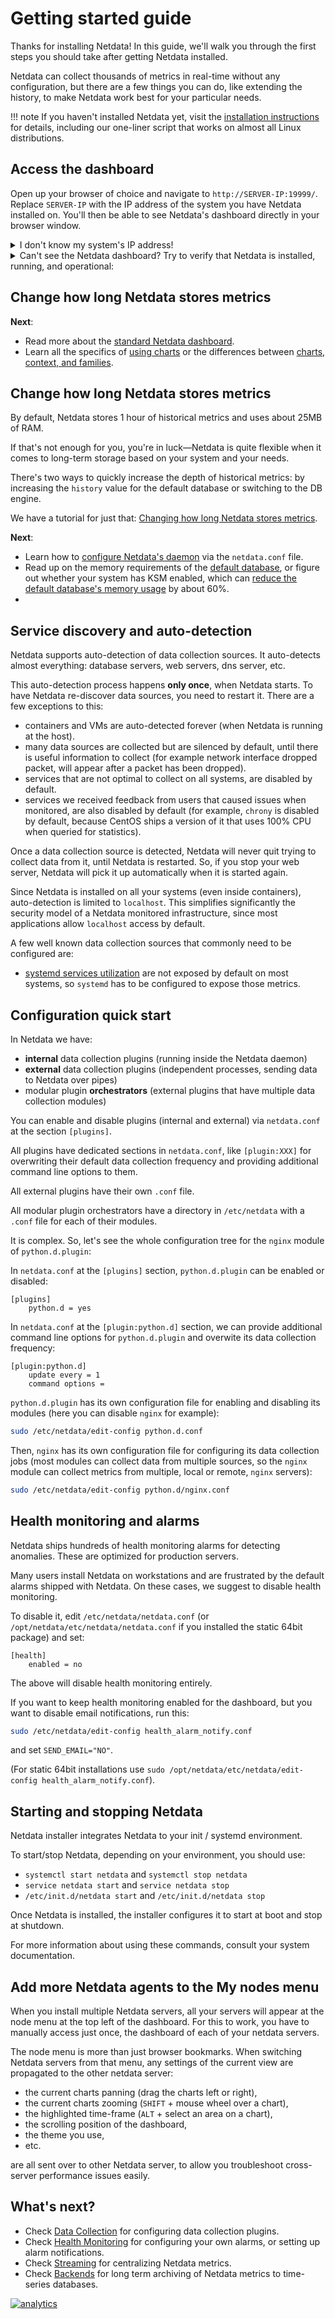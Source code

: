 # Getting started guide

Thanks for installing Netdata! In this guide, we'll walk you through the first steps you should take after getting Netdata installed.

Netdata can collect thousands of metrics in real-time without any configuration, but there are a few things you can do, like extending the history, to make Netdata work best for your particular needs.

!!! note
    If you haven't installed Netdata yet, visit the [installation instructions](../packaging/installer) for details, including our one-liner script that works on almost all Linux distributions.


## Access the dashboard

Open up your browser of choice and navigate to `http://SERVER-IP:19999/`. Replace `SERVER-IP` with the IP address of the system you have Netdata installed on. You'll then be able to see Netdata's dashboard directly in your browser window.

<details markdown="1"><summary>I don't know my system's IP address!</summary>

If you installed Netdata on your **local system** (as in the same system you're using to browse this very guide), replace `SERVER-IP` with `localhost`: `http://localhost:19999`.

If you installed Netdata on **another system in your network**, you need to know its *internal IP address*. Run `ip route get 8.8.8.8 | grep -oP " src [0-9\.]+ "` and try to navigate to the IP address(es) that the command returns.

If you installed Netdata on a **remote system**, such as VPS or other cloud hosting environment, you need to know its *external IP address*. Check out your provider's dashboard for that information. If you happen to be connected to the remote system with SSH, run either `dig +short myip.opendns.com @resolver1.opendns.com` or `curl ifconfig.me` to find the external IP address, and use that to visit the Netdata dashboard.

</details>

<details markdown="1"><summary>Can't see the Netdata dashboard? Try to verify that Netdata is installed, running, and operational:</summary>

**Verify Netdata is running**

If the system you're trying to monitor is a remote server, open an SSH session to the server and execute `sudo ps -e | grep netdata`. You should see a response with the PID of the Netdata daemon.

If it prints nothing, Netdata is not running. Check out the [installation page](../packaging/installer) to reinstall Netdata or fix your installation.

**Verify Netdata responds to HTTP requests**

Using the same SSH session, execute `curl -Ss http://localhost:19999`. You should see the raw HTML of the dashboard's `index.html` page. If you see anything else, head back to the [installation page](../packaging/installer) and try reinstalling.

**Verify Netdata receives the HTTP requests**

On the same SSH session, execute `tail -f /var/log/netdata/access.log`. Or, if you used the static 64-bit package, try `tail -f /opt/netdata/var/log/netdata/access.log`. This command will print all the HTTP requests Netdata receives.

With this command still running, try accessing your dashboard using your browser. If nothing new is printed into your terminal, it means Netdata isn't receiving your HTTP request. That probably means something, like a firewall, is blocking the requests from reaching Netdata.

</details>


## Change how long Netdata stores metrics



**Next**: 

-   Read more about the [standard Netdata dashboard](../web/gui/).
-   Learn all the specifics of [using charts](../web/README.md#using-charts) or the
differences between [charts, context, and
families](../web/README.md#charts-contexts-families).

## Change how long Netdata stores metrics

By default, Netdata stores 1 hour of historical metrics and uses about
25MB of RAM.

If that's not enough for you, you're in luck—Netdata is quite flexible when it
comes to long-term storage based on your system and your needs.

There's two ways to quickly increase the depth of historical metrics: by
increasing the `history` value for the default database or switching to the DB
engine.

We have a tutorial for just that: [Changing how long Netdata stores metrics](tutorial/longer-metrics-storage.md).

**Next**:

-   Learn how to [configure Netdata's daemon](../daemon/config/) via the
    `netdata.conf` file.
-   Read up on the memory requirements of the [default database](../database/),
    or figure out whether your system has KSM enabled, which can [reduce the
    default database's memory usage](../database/README.md#ksm) by about 60%.
-   

## Service discovery and auto-detection

Netdata supports auto-detection of data collection sources. It auto-detects almost everything: database servers, web servers, dns server, etc.

This auto-detection process happens **only once**, when Netdata starts. To have Netdata re-discover data sources, you need to restart it. There are a few exceptions to this:

-   containers and VMs are auto-detected forever (when Netdata is running at the host).
-   many data sources are collected but are silenced by default, until there is useful information to collect (for example network interface dropped packet, will appear after a packet has been dropped).
-   services that are not optimal to collect on all systems, are disabled by default.
-   services we received feedback from users that caused issues when monitored, are also disabled by default (for example, `chrony` is disabled by default, because CentOS ships a version of it that uses 100% CPU when queried for statistics).

Once a data collection source is detected, Netdata will never quit trying to collect data from it, until Netdata is restarted. So, if you stop your web server, Netdata will pick it up automatically when it is started again.

Since Netdata is installed on all your systems (even inside containers), auto-detection is limited to `localhost`. This simplifies significantly the security model of a Netdata monitored infrastructure, since most applications allow `localhost` access  by default.

A few well known data collection sources that commonly need to be configured are:

-   [systemd services utilization](../collectors/cgroups.plugin/#monitoring-systemd-services) are not exposed by default on most systems, so `systemd` has to be configured to expose those metrics.

## Configuration quick start

In Netdata we have:

-   **internal** data collection plugins (running inside the Netdata daemon)
-   **external** data collection plugins (independent processes, sending data to Netdata over pipes)
-   modular plugin **orchestrators** (external plugins that have multiple data collection modules)

You can enable and disable plugins (internal and external) via `netdata.conf` at the section `[plugins]`.

All plugins have dedicated sections in `netdata.conf`, like `[plugin:XXX]` for overwriting their default data collection frequency and providing additional command line options to them.

All external plugins have their own `.conf` file.

All modular plugin orchestrators have a directory in `/etc/netdata` with a `.conf` file for each of their modules.

It is complex. So, let's see the whole configuration tree for the `nginx` module of `python.d.plugin`:

In `netdata.conf` at the `[plugins]` section, `python.d.plugin` can be enabled or disabled:

```
[plugins]
    python.d = yes
```

In `netdata.conf` at the `[plugin:python.d]` section, we can provide additional command line options for `python.d.plugin` and overwite its data collection frequency:

```
[plugin:python.d]
	update every = 1
	command options = 
```

`python.d.plugin` has its own configuration file for enabling and disabling its modules (here you can disable `nginx` for example):

```bash
sudo /etc/netdata/edit-config python.d.conf
```

Then, `nginx` has its own configuration file for configuring its data collection jobs (most modules can collect data from multiple sources, so the `nginx` module can collect metrics from multiple, local or remote, `nginx` servers):

```bash
sudo /etc/netdata/edit-config python.d/nginx.conf
```

## Health monitoring and alarms

Netdata ships hundreds of health monitoring alarms for detecting anomalies. These are optimized for production servers.

Many users install Netdata on workstations and are frustrated by the default alarms shipped with Netdata. On these cases, we suggest to disable health monitoring.

To disable it, edit `/etc/netdata/netdata.conf` (or `/opt/netdata/etc/netdata/netdata.conf` if you installed the static 64bit package) and set:

```
[health]
    enabled = no
```

The above will disable health monitoring entirely.

If you want to keep health monitoring enabled for the dashboard, but you want to disable email notifications, run this:

```bash
sudo /etc/netdata/edit-config health_alarm_notify.conf
```

and set `SEND_EMAIL="NO"`.

(For static 64bit installations use `sudo /opt/netdata/etc/netdata/edit-config health_alarm_notify.conf`).

## Starting and stopping Netdata

Netdata installer integrates Netdata to your init / systemd environment.

To start/stop Netdata, depending on your environment, you should use:

- `systemctl start netdata` and `systemctl stop netdata`
- `service netdata start` and `service netdata stop`
- `/etc/init.d/netdata start` and `/etc/init.d/netdata stop`

Once Netdata is installed, the installer configures it to start at boot and stop at shutdown.

For more information about using these commands, consult your system documentation.


## Add more Netdata agents to the My nodes menu

When you install multiple Netdata servers, all your servers will appear at the node menu at the top left of the dashboard. For this to work, you have to manually access just once, the dashboard of each of your netdata servers.

The node menu is more than just browser bookmarks. When switching Netdata servers from that menu, any settings of the current view are propagated to the other netdata server:

- the current charts panning (drag the charts left or right),
- the current charts zooming (`SHIFT` + mouse wheel over a chart),
- the highlighted time-frame (`ALT` + select an area on a chart),
- the scrolling position of the dashboard,
- the theme you use,
- etc.

are all sent over to other Netdata server, to allow you troubleshoot cross-server performance issues easily.


## What's next?

-   Check [Data Collection](../collectors) for configuring data collection plugins.
-   Check [Health Monitoring](../health) for configuring your own alarms, or setting up alarm notifications.
-   Check [Streaming](../streaming) for centralizing Netdata metrics.
-   Check [Backends](../backends) for long term archiving of Netdata metrics to time-series databases.

[![analytics](https://www.google-analytics.com/collect?v=1&aip=1&t=pageview&_s=1&ds=github&dr=https%3A%2F%2Fgithub.com%2Fnetdata%2Fnetdata&dl=https%3A%2F%2Fmy-netdata.io%2Fgithub%2Fdocs%2FGettingStarted&_u=MAC~&cid=5792dfd7-8dc4-476b-af31-da2fdb9f93d2&tid=UA-64295674-3)](<>)
